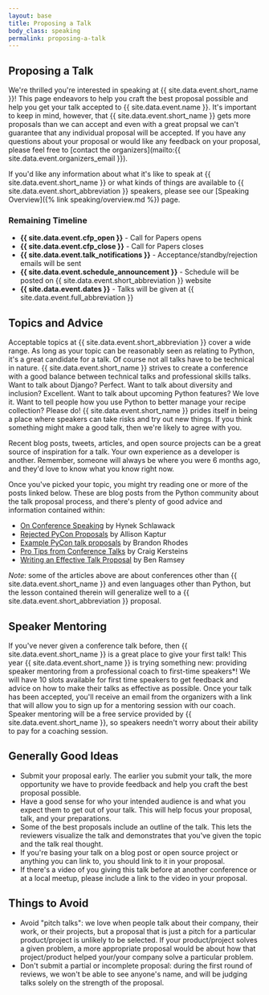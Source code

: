 ```yaml
---
layout: base
title: Proposing a Talk
body_class: speaking
permalink: proposing-a-talk
---
```


## Proposing a Talk

We're thrilled you're interested in speaking at {{ site.data.event.short_name }}!
This page endeavors to help you craft the best proposal possible and help you get your talk accepted to {{ site.data.event.name }}.
It's important to keep in mind, however, that {{ site.data.event.short_name }} gets more proposals than we can accept and even with a great propsal we can't guarantee that any individual proposal will be accepted.
If you have any questions about your proposal or would like any feedback on your proposal, please feel free to [contact the organizers](mailto:{{ site.data.event.organizers_email }}).

If you'd like any information about what it's like to speak at {{ site.data.event.short_name }} or what kinds of things are available to {{ site.data.event.short_abbreviation }} speakers, please see our [Speaking Overview]({% link speaking/overview.md %}) page.


### Remaining Timeline

* **{{ site.data.event.cfp_open }}** - Call for Papers opens
* **{{ site.data.event.cfp_close }}** - Call for Papers closes
* **{{ site.data.event.talk_notifications }}** - Acceptance/standby/rejection emails will be sent
* **{{ site.data.event.schedule_announcement }}** - Schedule will be posted on {{ site.data.event.short_abbreviation }} website
* **{{ site.data.event.dates }}** - Talks will be given at {{ site.data.event.full_abbreviation }}


## Topics and Advice

Acceptable topics at {{ site.data.event.short_abbreviation }} cover a wide range. As long as your topic can be reasonably seen as relating to Python, it's a great candidate for a talk.
Of course not all talks have to be technical in nature.
{{ site.data.event.short_name }} strives to create a conference with a good balance between technical talks and professional skills talks.
Want to talk about Django? Perfect.
Want to talk about diversity and inclusion? Excellent.
Want to talk about upcoming Python features? We love it.
Want to tell people how you use Python to better manage your recipe collection? Please do!
{{ site.data.event.short_name }} prides itself in being a place where speakers can take risks and try out new things.
If you think something might make a good talk, then we're likely to agree with you.

Recent blog posts, tweets, articles, and open source projects can be a great source of inspiration for a talk.
Your own experience as a developer is another.
Remember, someone will always be where you were 6 months ago, and they'd love to know what you know right now.

Once you've picked your topic, you might try reading one or more of the posts linked below.
These are blog posts from the Python community about the talk proposal process, and there's plenty of good advice and information contained within:

* [On Conference Speaking](https://hynek.me/articles/speaking/) by Hynek Schlawack
* [Rejected PyCon Proposals](http://akaptur.com/blog/2014/09/11/rejected-pycon-proposals/) by Allison Kaptur
* [Example PyCon talk proposals](http://rhodesmill.org/brandon/2013/example-pycon-proposals/) by Brandon Rhodes
* [Pro Tips from Conference Talks](http://craigkerstiens.com/2012/06/19/pro-tips-for-conference-talks/) by Craig Kersteins
* [Writing an Effective Talk Proposal](https://benramsey.com/blog/2012/11/writing-an-effective-talk-proposal/) by Ben Ramsey

_Note_: some of the articles above are about conferences other than {{ site.data.event.short_name }} and even languages other than Python, but the lesson contained therein will generalize well to a {{ site.data.event.short_abbreviation }} proposal.


## Speaker Mentoring

If you've never given a conference talk before, then {{ site.data.event.short_name }} is a great place to give your first talk!
This year {{ site.data.event.short_name }} is trying something new: providing speaker mentoring from a professional coach to first-time speakers*!
We will have 10 slots available for first time speakers to get feedback and advice on how to make their talks as effective as possible.
Once your talk has been accepted, you'll receive an email from the organizers with a link that will allow you to sign up for a mentoring session with our coach.
Speaker mentoring will be a free service provided by {{ site.data.event.short_name }}, so speakers needn't worry about their ability to pay for a coaching session.


## Generally Good Ideas

* Submit your proposal early. The earlier you submit your talk, the more opportunity we have to provide feedback and help you craft the best proposal possible.
* Have a good sense for who your intended audience is and what you expect them to get out of your talk. This will help focus your proposal, talk, and your preparations.
* Some of the best proposals include an outline of the talk. This lets the reviewers visualize the talk and demonstrates that you've given the topic and the talk real thought.
* If you're basing your talk on a blog post or open source project or anything you can link to, you should link to it in your proposal.
* If there's a video of you giving this talk before at another conference or at a local meetup, please include a link to the video in your proposal.


## Things to Avoid

* Avoid "pitch talks": we love when people talk about their company, their work, or their projects, but a proposal that is just a pitch for a particular product/project is unlikely to be selected. If your product/project solves a given problem, a more appropriate proposal would be about how that project/product helped your/your company solve a particular problem.
* Don't submit a partial or incomplete proposal: during the first round of reviews, we won't be able to see anyone's name, and will be judging talks solely on the strength of the proposal.
